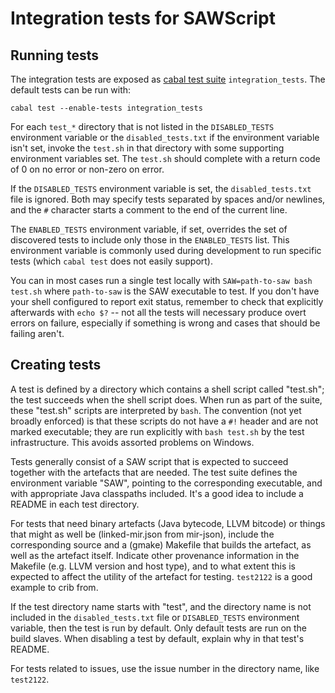Integration tests for SAWScript
===============================

Running tests
-------------

The integration tests are exposed as [cabal test suite](../saw-script.cabal)
`integration_tests`. The default tests can be run with:

```
cabal test --enable-tests integration_tests
```

For each `test_*` directory that is not listed in the `DISABLED_TESTS`
environment variable or the `disabled_tests.txt` if the environment variable
isn't set, invoke the `test.sh` in that directory with some supporting
environment variables set. The `test.sh` should complete with a return code of 0
on no error or non-zero on error.

If the `DISABLED_TESTS` environment variable is set, the `disabled_tests.txt`
file is ignored. Both may specify tests separated by spaces and/or newlines, and
the `#` character starts a comment to the end of the current line.

The `ENABLED_TESTS` environment variable, if set, overrides the set of
discovered tests to include only those in the `ENABLED_TESTS` list. This
environment variable is commonly used during development to run specific tests
(which `cabal test` does not easily support).

You can in most cases run a single test locally with `SAW=path-to-saw
bash test.sh` where `path-to-saw` is the SAW executable to test.
If you don't have your shell configured to report exit status, remember
to check that explicitly afterwards with `echo $?` -- not all the tests
will necessary produce overt errors on failure, especially if something
is wrong and cases that should be failing aren't.

Creating tests
--------------

A test is defined by a directory which contains a shell script called "test.sh";
the test succeeds when the shell script does. When run as part of the suite,
these "test.sh" scripts are interpreted by `bash`.
The convention (not yet broadly enforced) is that these scripts do not have
a `#!` header and are not marked executable; they are run explicitly with
`bash test.sh` by the test infrastructure.
This avoids assorted problems on Windows.

Tests generally consist of a SAW script that is expected to succeed together
with the artefacts that are needed. The test suite defines the environment
variable "SAW", pointing to the corresponding executable, and with appropriate
Java classpaths included. It's a good idea to include a README in each test
directory.

For tests that need binary artefacts (Java bytecode, LLVM bitcode) or
things that might as well be (linked-mir.json from mir-json), include
the corresponding source and a (gmake) Makefile that builds the
artefact, as well as the artefact itself.
Indicate other provenance information in the Makefile (e.g. LLVM version and
host type), and to what extent this is expected to affect the utility of the
artefact for testing.
`test2122` is a good example to crib from.

If the test directory name starts with "test", and the directory name is not
included in the `disabled_tests.txt` file or `DISABLED_TESTS` environment
variable, then the test is run by default. Only default tests are run on the
build slaves. When disabling a test by default, explain why in that test's
README.

For tests related to issues, use the issue number in the directory name,
like `test2122`.
